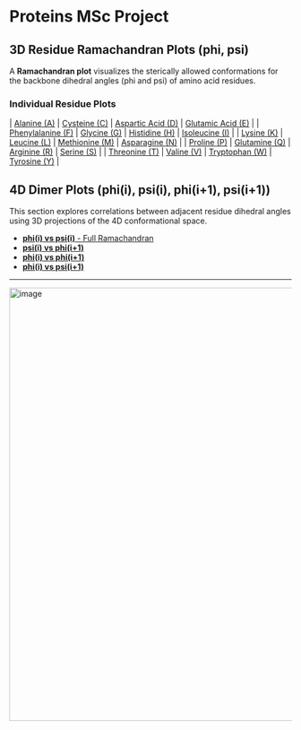 # Proteins MSc Project 

## 3D Residue Ramachandran Plots (phi, psi)

A **Ramachandran plot** visualizes the sterically allowed conformations for the backbone dihedral angles (phi and psi) of amino acid residues.

### Individual Residue Plots

| [Alanine (A)](A_ramachandran.html) | [Cysteine (C)](C_ramachandran.html) | [Aspartic Acid (D)](D_ramachandran.html) | [Glutamic Acid (E)](E_ramachandran.html) |
| [Phenylalanine (F)](F_ramachandran.html) | [Glycine (G)](G_ramachandran.html) | [Histidine (H)](H_ramachandran.html) | [Isoleucine (I)](I_ramachandran.html) |
| [Lysine (K)](K_ramachandran.html) | [Leucine (L)](L_ramachandran.html) | [Methionine (M)](M_ramachandran.html) | [Asparagine (N)](N_ramachandran.html) |
| [Proline (P)](P_ramachandran.html) | [Glutamine (Q)](Q_ramachandran.html) | [Arginine (R)](R_ramachandran.html) | [Serine (S)](S_ramachandran.html) |
| [Threonine (T)](T_ramachandran.html) | [Valine (V)](V_ramachandran.html) | [Tryptophan (W)](W_ramachandran.html) | [Tyrosine (Y)](Y_ramachandran.html) |

## 4D Dimer Plots (phi(i), psi(i), phi(i+1), psi(i+1))

This section explores correlations between adjacent residue dihedral angles using 3D projections of the 4D conformational space.

* [**phi(i) vs psi(i)** - Full Ramachandran](phi_i_vs_psi_i_surface.html)
* [**psi(i) vs phi(i+1)**](psi_i_vs_phi_i+1_surface.html)
* [**phi(i) vs phi(i+1)**](phi_i_vs_phi_i+1_surface.html)
* [**phi(i) vs psi(i+1)**](phi_i_vs_psi_i+1_surface.html)

---

<img width="1762" height="773" alt="image" src="https://github.com/user-attachments/assets/26d05505-ce5c-465d-8e71-d164a465f4e7" />

